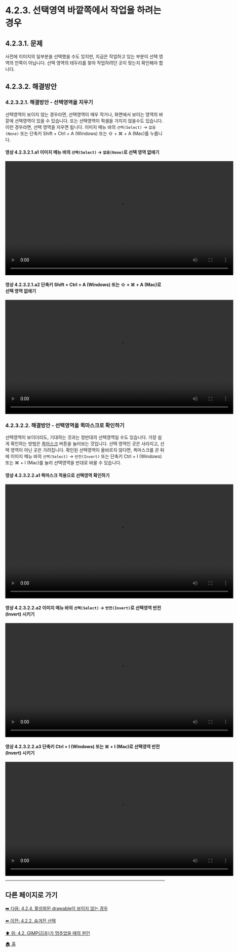 # 4.2.3. 선택영역 바깥쪽에서 작업을 하려는 경우
## 4.2.3.1. 문제
사전에 이미지의 일부분을 선택했을 수도 있지만, 지금은 작업하고 있는 부분이 선택 영역의 안쪽이 아닙니다. 선택 영역의 테두리를 찾아 작업하려던 곳이 맞는지 확인해야 합니다.

## 4.2.3.2. 해결방안
### 4.2.3.2.1. 해결방안 - 선택영역을 지우기
선택영역이 보이지 않는 경우라면, 선택영역이 매우 작거나, 화면에서 보이는 영역의 바깥에 선택영역이 있을 수 있습니다. 또는 선택영역이 픽셀을 가지지 않을수도 있습니다. 이런 경우라면, 선택 영역을 지우면 됩니다. 이미지 메뉴 바의 `선택(Select)` → `없음(None)` 또는 단축키 Shift + Ctrl + A (Windows) 또는 ⇧ + ⌘ + A (Mac)를 누릅니다.

#### 영상 4.2.3.2.1.a1 이미지 메뉴 바의 `선택(Select)` → `없음(None)`로 선택 영역 없애기
<video controls="controls" width="720" environment="MacOS:Sonoma 14.2.1 GIMP 2.10.36" src="https://github.com/wonder13662/gimp/assets/15767104/ef2e45f7-53d1-4a7a-b576-2a0e91fcdae8"></video>

#### 영상 4.2.3.2.1.a2 단축키 Shift + Ctrl + A (Windows) 또는 ⇧ + ⌘ + A (Mac)로 선택 영역 없애기
<video controls="controls" width="720" environment="MacOS:Sonoma 14.2.1 GIMP 2.10.36" src="https://github.com/wonder13662/gimp/assets/15767104/2ab9dd30-30a4-4563-a938-31b94219327b"></video>

### 4.2.3.2.2. 해결방안 - 선택영역을 퀵마스크로 확인하기
선택영역이 보이더라도, 기대하는 것과는 정반대의 선택영역일 수도 있습니다. 가장 쉽게 확인하는 방법은 [퀵마스크](./07-03-00-the-quickmask.md) 버튼을 눌러보는 것입니다. 선택 영역인 곳은 사라지고, 선택 영역이 아닌 곳은 가려집니다. 확인된 선택영역이 올바르지 않다면, 퀵마스크를 끈 뒤에 이미지 메뉴 바의 `선택(Select)` → `반전(Invert)` 또는 단축키 Ctrl + I (Windows) 또는 ⌘ + I (Mac)를 눌러 선택영역을 반대로 바꿀 수 있습니다.

#### 영상 4.2.3.2.2.a1 퀵마스크 적용으로 선택영역 확인하기
<video controls="controls" width="720" environment="MacOS:Sonoma 14.2.1 GIMP 2.10.36" src="https://github.com/wonder13662/gimp/assets/15767104/ecb7111d-e19d-4959-bd35-65dd55af06a0"></video>

#### 영상 4.2.3.2.2.a2 이미지 메뉴 바의 `선택(Select)` → `반전(Invert)`로 선택영역 반전(Invert) 시키기
<video controls="controls" width="720" environment="MacOS:Sonoma 14.2.1 GIMP 2.10.36" src="https://github.com/wonder13662/gimp/assets/15767104/6a9c1486-e342-4b0f-955d-c4f058f834ff"></video>

#### 영상 4.2.3.2.2.a3 단축키 Ctrl + I (Windows) 또는 ⌘ + I (Mac)로 선택영역 반전(Invert) 시키기
<video controls="controls" width="720" environment="MacOS:Sonoma 14.2.1 GIMP 2.10.36" src="https://github.com/wonder13662/gimp/assets/15767104/ce0dd549-3101-4ca7-84f1-1ca53a3dc54b"></video>

***

## 다른 페이지로 가기

[➡️ 다음: 4.2.4. 활성화된 drawable이 보이지 않는 경우](./04-02-04-the-active-drawable-is-not-visible.md)

[⬅️ 이전: 4.2.2. 숨겨진 선택](./04-02-02-the-selection-is-hidden.md)

[⬆️ 위: 4.2. GIMP(김프)가 멈추었을 때의 원인](./04-02-00-common-causes-of-gimp-non-responsiveness.md)

[🏠 홈](./00-home.md)
